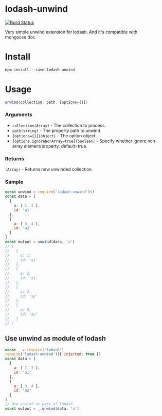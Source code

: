 # lodash-unwind

[![Build Status](https://travis-ci.com/edwincen/unwind.svg?branch=master)](https://travis-ci.com/edwincen/unwind)

Very simple unwind extension for lodash. And it's compatible with mongoose doc.

# Install

```javascript
npm install --save lodash-unwind
```
# Usage

```javascript
unwind(collection, path, [options={}])
```
### Arguments
- ```collection(Array)``` - The collection to process.
- ```path(string)``` - The property path to unwind.
- ```[options={}](object)``` - The option object.
- ```[options.ignoreNonArray=true](boolean)``` - Specify whether ignore non-array element/property, default=true.

### Returns
```(Array)``` - Returns new unwinded collection.

### Sample

```javascript
const unwind = require('lodash-unwind')()
const data = [
  {
    a: [ 1, 2 ],
    id: 'a1'
  },
  {
    a: [ 3, 4 ],
    id: 'a2'
  }
]
const output = unwind(data, 'a')
// [
//   {
//     a: 1,
//     id: 'a1'
//   },
//   {
//     a: 2,
//     id: 'a1'
//   },
//   {
//     a: 3,
//     id: 'a2'
//   },
//   {
//     a: 4,
//     id: 'a2'
//   }
// ]
```

## Use unwind as module of lodash
```javascript
const _ = require('lodash')
require('lodash-unwind')({ injected: true })
const data = [
  {
    a: [ 1, 2 ],
    id: 'a1'
  },
  {
    a: [ 3, 4 ],
    id: 'a2'
  }
]
// Use unwind as part of lodash
const output = _.unwind(data, 'a')
```
